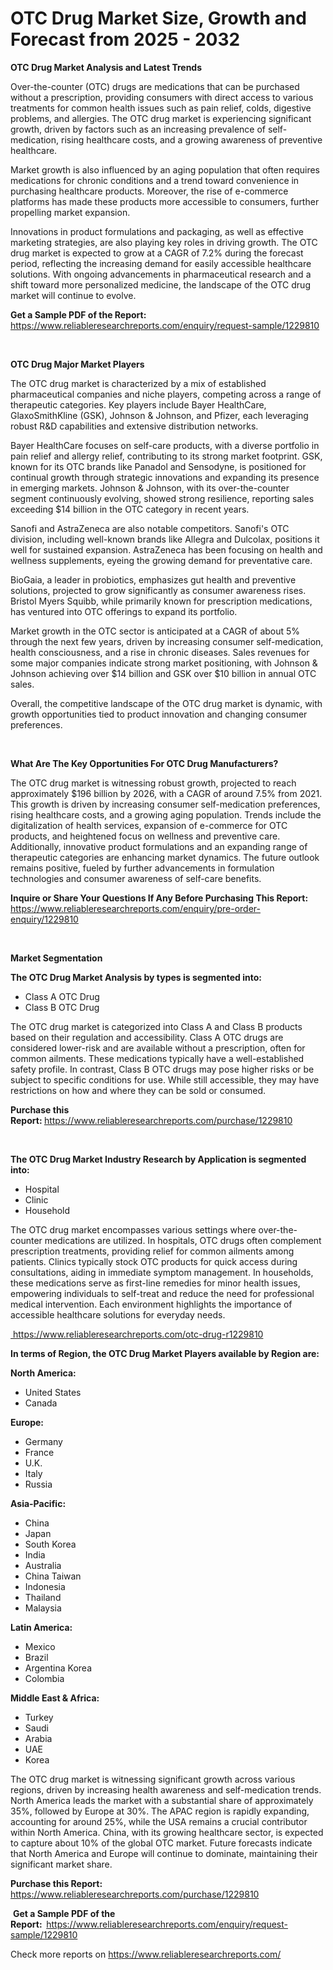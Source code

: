 <p><h1>OTC Drug Market Size, Growth and Forecast from 2025 - 2032</h1></p><p><strong>OTC Drug Market Analysis and Latest Trends</strong></p>
<p><p>Over-the-counter (OTC) drugs are medications that can be purchased without a prescription, providing consumers with direct access to various treatments for common health issues such as pain relief, colds, digestive problems, and allergies. The OTC drug market is experiencing significant growth, driven by factors such as an increasing prevalence of self-medication, rising healthcare costs, and a growing awareness of preventive healthcare.</p><p>Market growth is also influenced by an aging population that often requires medications for chronic conditions and a trend toward convenience in purchasing healthcare products. Moreover, the rise of e-commerce platforms has made these products more accessible to consumers, further propelling market expansion.</p><p>Innovations in product formulations and packaging, as well as effective marketing strategies, are also playing key roles in driving growth. The OTC drug market is expected to grow at a CAGR of 7.2% during the forecast period, reflecting the increasing demand for easily accessible healthcare solutions. With ongoing advancements in pharmaceutical research and a shift toward more personalized medicine, the landscape of the OTC drug market will continue to evolve.</p></p>
<p><strong>Get a Sample PDF of the Report:&nbsp;</strong> <a href="https://www.reliableresearchreports.com/enquiry/request-sample/1229810?utm_campaign=2245&utm_medium=2&utm_source=Github&utm_content=ia&utm_term=08032025&utm_id=otc-drug">https://www.reliableresearchreports.com/enquiry/request-sample/1229810</a></p>
<p>&nbsp;</p>
<p><strong>OTC Drug Major Market Players</strong></p>
<p><p>The OTC drug market is characterized by a mix of established pharmaceutical companies and niche players, competing across a range of therapeutic categories. Key players include Bayer HealthCare, GlaxoSmithKline (GSK), Johnson & Johnson, and Pfizer, each leveraging robust R&D capabilities and extensive distribution networks.</p><p>Bayer HealthCare focuses on self-care products, with a diverse portfolio in pain relief and allergy relief, contributing to its strong market footprint. GSK, known for its OTC brands like Panadol and Sensodyne, is positioned for continual growth through strategic innovations and expanding its presence in emerging markets. Johnson & Johnson, with its over-the-counter segment continuously evolving, showed strong resilience, reporting sales exceeding $14 billion in the OTC category in recent years. </p><p>Sanofi and AstraZeneca are also notable competitors. Sanofi's OTC division, including well-known brands like Allegra and Dulcolax, positions it well for sustained expansion. AstraZeneca has been focusing on health and wellness supplements, eyeing the growing demand for preventative care.</p><p>BioGaia, a leader in probiotics, emphasizes gut health and preventive solutions, projected to grow significantly as consumer awareness rises. Bristol Myers Squibb, while primarily known for prescription medications, has ventured into OTC offerings to expand its portfolio.</p><p>Market growth in the OTC sector is anticipated at a CAGR of about 5% through the next few years, driven by increasing consumer self-medication, health consciousness, and a rise in chronic diseases. Sales revenues for some major companies indicate strong market positioning, with Johnson & Johnson achieving over $14 billion and GSK over $10 billion in annual OTC sales.</p><p>Overall, the competitive landscape of the OTC drug market is dynamic, with growth opportunities tied to product innovation and changing consumer preferences.</p></p>
<p>&nbsp;</p>
<p><strong>What Are The Key Opportunities For OTC Drug Manufacturers?</strong></p>
<p><p>The OTC drug market is witnessing robust growth, projected to reach approximately $196 billion by 2026, with a CAGR of around 7.5% from 2021. This growth is driven by increasing consumer self-medication preferences, rising healthcare costs, and a growing aging population. Trends include the digitalization of health services, expansion of e-commerce for OTC products, and heightened focus on wellness and preventive care. Additionally, innovative product formulations and an expanding range of therapeutic categories are enhancing market dynamics. The future outlook remains positive, fueled by further advancements in formulation technologies and consumer awareness of self-care benefits.</p></p>
<p><strong>Inquire or Share Your Questions If Any Before Purchasing This Report:</strong> <a href="https://www.reliableresearchreports.com/enquiry/pre-order-enquiry/1229810?utm_campaign=2245&utm_medium=2&utm_source=Github&utm_content=ia&utm_term=08032025&utm_id=otc-drug">https://www.reliableresearchreports.com/enquiry/pre-order-enquiry/1229810</a></p>
<p>&nbsp;</p>
<p><strong>Market Segmentation</strong></p>
<p><strong>The OTC Drug Market Analysis by types is segmented into:</strong></p>
<p><ul><li>Class A OTC Drug</li><li>Class B OTC Drug</li></ul></p>
<p><p>The OTC drug market is categorized into Class A and Class B products based on their regulation and accessibility. Class A OTC drugs are considered lower-risk and are available without a prescription, often for common ailments. These medications typically have a well-established safety profile. In contrast, Class B OTC drugs may pose higher risks or be subject to specific conditions for use. While still accessible, they may have restrictions on how and where they can be sold or consumed.</p></p>
<p><strong>Purchase this Report:&nbsp;</strong><a href="https://www.reliableresearchreports.com/purchase/1229810?utm_campaign=2245&utm_medium=2&utm_source=Github&utm_content=ia&utm_term=08032025&utm_id=otc-drug">https://www.reliableresearchreports.com/purchase/1229810</a></p>
<p>&nbsp;</p>
<p><strong>The OTC Drug Market Industry Research by Application is segmented into:</strong></p>
<p><ul><li>Hospital</li><li>Clinic</li><li>Household</li></ul></p>
<p><p>The OTC drug market encompasses various settings where over-the-counter medications are utilized. In hospitals, OTC drugs often complement prescription treatments, providing relief for common ailments among patients. Clinics typically stock OTC products for quick access during consultations, aiding in immediate symptom management. In households, these medications serve as first-line remedies for minor health issues, empowering individuals to self-treat and reduce the need for professional medical intervention. Each environment highlights the importance of accessible healthcare solutions for everyday needs.</p></p>
<p><a href="https://www.reliableresearchreports.com/otc-drug-r1229810?utm_campaign=2245&utm_medium=2&utm_source=Github&utm_content=ia&utm_term=08032025&utm_id=otc-drug">&nbsp;https://www.reliableresearchreports.com/otc-drug-r1229810</a></p>
<p><strong>In terms of Region, the OTC Drug Market Players available by Region are:</strong></p>
<p>
    <p> <strong> North America: </strong>
        <ul>
            <li>United States</li>
            <li>Canada</li>
        </ul>
        </p> 
    <p> <strong> Europe: </strong>
        <ul>
            <li>Germany</li>
            <li>France</li>
            <li>U.K.</li>
            <li>Italy</li>
            <li>Russia</li>
        </ul>
        </p> 
    <p> <strong> Asia-Pacific: </strong>
        <ul>
            <li>China</li>
            <li>Japan</li>
            <li>South Korea</li>
            <li>India</li>
            <li>Australia</li>
            <li>China Taiwan</li>
            <li>Indonesia</li>
            <li>Thailand</li>
            <li>Malaysia</li>
        </ul>
        </p> 
    <p> <strong> Latin America: </strong>
        <ul>
            <li>Mexico</li>
            <li>Brazil</li>
            <li>Argentina Korea</li>
            <li>Colombia</li>
        </ul>
        </p> 
    <p> <strong> Middle East & Africa: </strong>
        <ul>
            <li>Turkey</li>
            <li>Saudi</li>
            <li>Arabia</li>
            <li>UAE</li>
            <li>Korea</li>
        </ul>
    </p>
    </p>
<p><p>The OTC drug market is witnessing significant growth across various regions, driven by increasing health awareness and self-medication trends. North America leads the market with a substantial share of approximately 35%, followed by Europe at 30%. The APAC region is rapidly expanding, accounting for around 25%, while the USA remains a crucial contributor within North America. China, with its growing healthcare sector, is expected to capture about 10% of the global OTC market. Future forecasts indicate that North America and Europe will continue to dominate, maintaining their significant market share.</p></p>
<p><strong>Purchase this Report: </strong><a href="https://www.reliableresearchreports.com/purchase/1229810?utm_campaign=2245&utm_medium=2&utm_source=Github&utm_content=ia&utm_term=08032025&utm_id=otc-drug">https://www.reliableresearchreports.com/purchase/1229810</a></p>
<p>&nbsp;<strong>Get a Sample PDF of the Report:&nbsp;&nbsp;</strong><a href="https://www.reliableresearchreports.com/enquiry/request-sample/1229810?utm_campaign=2245&utm_medium=2&utm_source=Github&utm_content=ia&utm_term=08032025&utm_id=otc-drug">https://www.reliableresearchreports.com/enquiry/request-sample/1229810</a></p>
<p><strong></strong></p>
<p>Check more reports on <a href="https://www.reliableresearchreports.com/?utm_campaign=2245&utm_medium=2&utm_source=Github&utm_content=ia&utm_term=08032025&utm_id=otc-drug">https://www.reliableresearchreports.com/</a></p>